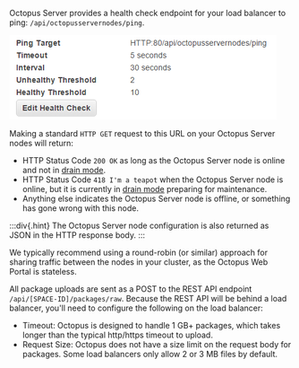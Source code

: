 Octopus Server provides a health check endpoint for your load balancer to ping: `/api/octopusservernodes/ping`.

![](/docs/shared-content/administration/images/load-balance-ping.png "width=500")

Making a standard `HTTP GET` request to this URL on your Octopus Server nodes will return:

- HTTP Status Code `200 OK` as long as the Octopus Server node is online and not in [drain mode](#drain).
- HTTP Status Code `418 I'm a teapot` when the Octopus Server node is online, but it is currently in [drain mode](#drain) preparing for maintenance.
- Anything else indicates the Octopus Server node is offline, or something has gone wrong with this node.

:::div{.hint}
The Octopus Server node configuration is also returned as JSON in the HTTP response body.
:::

We typically recommend using a round-robin (or similar) approach for sharing traffic between the nodes in your cluster, as the Octopus Web Portal is stateless.

All package uploads are sent as a POST to the REST API endpoint `/api/[SPACE-ID]/packages/raw`.  Because the REST API will be behind a load balancer, you'll need to configure the following on the load balancer:

- Timeout: Octopus is designed to handle 1 GB+ packages, which takes longer than the typical http/https timeout to upload.
- Request Size: Octopus does not have a size limit on the request body for packages.  Some load balancers only allow 2 or 3 MB files by default.
